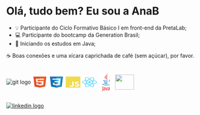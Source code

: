 <h1> Olá, tudo bem? Eu sou a AnaB </h1>

- 💡 Participante do Ciclo Formativo Básico I em front-end da PretaLab;
- 💻 Participante do bootcamp da Generation Brasil;
- 🏹 Iniciando os estudos em Java;


☕ Boas conexões e uma xícara caprichada de café (sem açúcar), por favor. 

<div style="display: inline_block"><br>
  <img align="center" alt="git logo"  height="30" width="40" src="https://cdn.jsdelivr.net/gh/devicons/devicon/icons/git/git-original.svg" />
  <img align="center" alt="logoHTML" height="30" width="40" src="https://raw.githubusercontent.com/devicons/devicon/master/icons/html5/html5-original.svg">
  <img align="center" alt="logoCSS" height="30" width="40" src="https://raw.githubusercontent.com/devicons/devicon/master/icons/css3/css3-original.svg">
  <img align="center" alt="logoJs" height="30" width="40" src="https://raw.githubusercontent.com/devicons/devicon/master/icons/javascript/javascript-plain.svg">
  <img align="center" alt="logoReact" height="30" width="40" src="https://raw.githubusercontent.com/devicons/devicon/master/icons/react/react-original.svg">
  <img align="center" alt="logoJava" height="50" width="40" src="https://raw.githubusercontent.com/devicons/devicon/master/icons/java/java-original-wordmark.svg"/>
      <img src="https://cdn.jsdelivr.net/gh/devicons/devicon/icons/spring/spring-original-wordmark.svg" align="center" width="50px" height="40px"/>
</div>

##
<a href="https://www.linkedin.com/in/anabsantoss/" target="_blank">
<img src="https://img.shields.io/static/v1?message=LinkedIn&logo=linkedin&label=&color=0077B5&logoColor=white&labelColor=&style=for-the-badge" height="35" alt="linkedin logo" />
